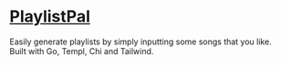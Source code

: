 # [PlaylistPal](https://playlistpal.tobyrushton.com)
Easily generate playlists by simply inputting some songs that you like. </br>
Built with Go, Templ, Chi and Tailwind. 